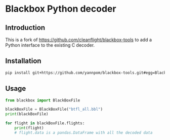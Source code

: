 # Blackbox Python decoder

## Introduction

This is a fork of <https://github.com/cleanflight/blackbox-tools> to add a Python interface to the existing C decoder.

## Installation

```bash
pip install git+https://github.com/yannpom/blackbox-tools.git#egg=BlackBoxDecoder
```

## Usage

```python
from blackbox import BlackBoxFile

blackBoxFile = BlackBoxFile("btfl_all.bbl")
print(blackBoxFile)

for flight in blackBoxFile.flights:
    print(flight)
    # flight.data is a pandas.DataFrame with all the decoded data
```
